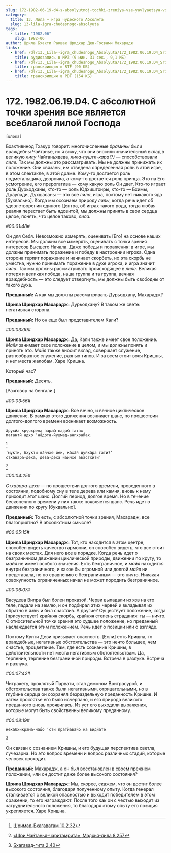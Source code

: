 ```yaml
---
slug: 172-1982-06-19-d4-s-absolyutnoj-tochki-zreniya-vse-yavlyaetsya-vseblagoj-liloj-gospoda
category:
  title: 13. Лила — игра чудесного Абсолюта
  slug: 13-lila-igra-chudesnogo-absolyuta
tags:
  - title: "1982.06"
    slug: 1982-06
author: Шрила Бхакти Ракшак Шридхар Дев-Госвами Махарадж
links:
  - href: /dl/13._Lila--igra_chudesnogo_Absolyuta/172_1982.06.19.D4_SridharMj_S_absoljutnoj_tochki_zrenija_vse_javljaetsja_vseblagoj_liloj_Gospoda.mp3
    title: аудиозапись в MP3 (9 мин. 31 сек., 9,1 МБ)
  - href: /dl/13._Lila--igra_chudesnogo_Absolyuta/172_1982.06.19.D4_SridharMj_S_absoljutnoj_tochki_zrenija_vse_javljaetsja_vseblagoj_liloj_Gospoda.rtf
    title: транскрипцию в RTF (90 КБ)
  - href: /dl/13._Lila--igra_chudesnogo_Absolyuta/172_1982.06.19.D4_SridharMj_S_absoljutnoj_tochki_zrenija_vse_javljaetsja_vseblagoj_liloj_Gospoda.pdf
    title: транскрипцию в PDF (154 КБ)
---
```


# 172. 1982.06.19.D4. С абсолютной точки зрения все является всеблагой лилой Господа

    [шлока]

Бхактивинод Тхакур говорит: многочисленные *брамины* были враждебны Чайтанье, но я вижу, что они вносили значительный вклад в великую *лилу* Чайтаньядева, *лила-пушти-кара(?)* — способствовали *лиле.* Так мы должны это рассматривать. Мы не должны принижать их положение. Они связаны, им отведена определенная роль в этой игре, в этом спектакле, в этой драме. Кому-то достается роль подметальщика, дворника, а кому-то достается роль принца. Это на Его усмотрение, его прерогатива — кому какую роль Он дает. Кто-то играет роль Дурьодханы, кто-то — роль Юдхиштхиры, кто-то — Бхимы, Драупади, Духшасаны — это все *лила*, игра, поэтому нет никакого яда [буквально]. Когда мы осознаем природу *лилы*, когда речь идет об удовлетворении единого Центра, об играх такого рода, тогда любая реалия перестает быть ядовитой, мы должны принять в свои сердца целое, понять, что целое таково, *лила.*

*#00:01:48#*

Он для Себя. Невозможно измерять, оценивать [Его] на основе наших интересов. Мы должны все измерять, оценивать с точки зрения интересов Высшего Начала. Даже победы и поражения: в игре, мы должны принимать поражение и победу в настроении игрока. Одна сторона терпит поражение и начинает скорбеть, но эта скорбь не уместна, нужно принимать поражение в духе игрока, и игра значит *лила.* Так мы должны рассматривать происходящее в *лиле.* Великая потеря и великая победа, наша группа и та группа, вечная враждебность — это следует отвергнуть, мы должны быть свободны от такого духа.

**Преданный:** А как мы должны рассматривать Дурьодхану, Махарадж?

**Шрила Шридхар Махарадж:** Дурьодхану? В таком же свете: негативная сторона.

**Преданный:** Но он еще был представителем Кали?

*#00:03:00#*

**Шрила Шридхар Махарадж:** Да, Кали также имеет свое положение. *Майя* занимает свое положение в целом, и мы должны понять и принять это. *Майя* также вносит вклад, совершает служение, разнообразное служение, разных типов. И за всем стоит воля Кришны, и нет места жалобам. Харе Кришна.

Который час?

**Преданный:** Десять.

[Разговор на бенгали.]

*#00:03:56#*

**Шрила Шридхар Махарадж:** Все вечно, и вечное циклическое движение. В рамках этого движения возникает шанс, по прошествии долгого-долгого времени возникает возможность.

    а̄рухйа кр̣ччхрен̣а парам̇ падам̇ татах̣
    патантй адхо ‘на̄др̣та-йушмад-ан̇гхрайах̣
[^_ftn1]

    ‘мукти, бхукти ва̄н̃чхе йеи, ка̄ха̄н̇ дун̇ха̄ра гати?’
    стха̄вара-деха, дева-деха йаичхе авастхити’
[^_ftn2]

*#00:04:25#*

*Стха̄вара-деха* — по прошествии долгого времени, проведенного в состоянии, подобному сну в теле дерева или камня, вновь к нему приходит этот шанс. Долгий период, долгое время. Но в течение бесконечного времени у них также появляется шанс. Речь идет о движении по кругу [буквально].

**Преданный:** То есть, с абсолютной точки зрения, Махарадж, все благоприятно? В абсолютном смысле?

*#00:05:15#*

**Шрила Шридхар Махарадж:** Тот, кто находится в этом центре, способен видеть качество гармонии, он способен видеть, что все стоит на своих местах. Для него все в порядке. Когда речь идет о безграничном движении циклической природы, движении по кругу, то *майя* не имеет особого значения. Есть безграничное, и *майя* находится внутри безграничного, и какое бы огромной или долгой *майя* ни представала, но по сравнению с безграничным — это ничто. Никакая совокупность ограниченных начал не может породить безграничное.

*#00:06:07#*

Васудева Випра был болен проказой. Черви выпадали из язв на его теле, падали на землю, и он подбирал этих червей и вкладывал их обратно в язвы и был счастлив. А другие? Существует положение, когда [присутствует] крайняя скорбь, крайняя степень страдания: ты — ничто. С относительной точки зрения это худшее положение, но преданный наслаждается этим положением. Речь идет о позиции или о взгляде.

Поэтому Кунти Деви призывает опасность. [Если] есть Кришна, то враждебные, негативные обстоятельства — это нечто большее, чем счастье, процветание. Там, где есть сознание Кришны, в действительности нет места негативным обстоятельствам. Да, терпение, терпение безграничной природы. Встреча в разлуке. Встреча и разлука.

*#00:07:42#*

Читракету, проклятый Парвати, стал демоном Вритрасурой, и обстоятельства также были негативными, отрицательными, но в глубине сердца он сохранял безраздельную преданность Кришне. И затем проклятье его было исчерпано, и его природа великого преданного вновь проявилась. Из уст его выходили выражения, которые могут быть свойственны великому преданному.

*#00:08:19#*

    неха̄бхикрама-на̄ш́о ’сти пратйава̄йо на видйате
[^_ftn3]

Он связан с сознанием Кришны, и его будущая перспектива светла, лучезарна. Но это вопрос времени и вопрос различных стадий, которые человек проходит.

**Преданный:** Махарадж, а он был восстановлен в своем прежнем положении, или он достиг даже более высокого состояния?

**Шрила Шридхар Махарадж:** Мы, скорее, скажем, что он достиг более высокого состояния, благодаря полученному опыту. Когда генерал сталкивается с великой опасностью и выходит победителем в этом сражении, то его награждают. После того как он с честью выходит из затруднительного положения, то благодаря этому опыту его позиция укрепляется. Харе Кришна.



[^_ftn1]: [Шримад-Бхагаватам 10.2.32](../notes/shrimad-bhagavatam/shrimad-bhagavatam-10-2-32.md)

[^_ftn2]: [«Шри Чайтанья-чаритамрита», Мадхья-лила 8.257](../notes/shri-chajtanya-charitamrita-madhya-lila/shri-chajtanya-charitamrita-madhya-lila-8-257.md)

[^_ftn3]: [Бхагавад-гита 2.40](../notes/bhagavad-gita/bhagavad-gita-2-40.md)
